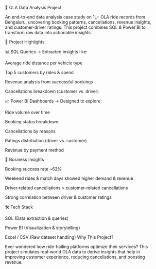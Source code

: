 🚖 OLA Data Analysis Project

An end-to-end data analysis case study on 1L+ OLA ride records from Bengaluru, uncovering booking patterns, cancellations, revenue insights, and customer-driver ratings. This project combines SQL & Power BI to transform raw data into actionable insights.

📌 Project Highlights

📊 SQL Queries → Extracted insights like:

Average ride distance per vehicle type

Top 5 customers by rides & spend

Revenue analysis from successful bookings

Cancellations breakdown (customer vs. driver)

📈 Power BI Dashboards → Designed to explore:

Ride volume over time

Booking status breakdown

Cancellations by reasons

Ratings distribution (driver vs. customer)

Revenue by payment method

🎯 Business Insights

Booking success rate ~62%

Weekend rides & match days showed higher demand & revenue

Driver-related cancellations > customer-related cancellations

Strong correlation between driver & customer ratings

🛠️ Tech Stack

SQL (Data extraction & queries)

Power BI (Visualization & storytelling)

Excel / CSV (Raw dataset handling)
Why This Project?

Ever wondered how ride-hailing platforms optimize their services? This project simulates real-world OLA data to derive insights that help in improving customer experience, reducing cancellations, and boosting revenue.
